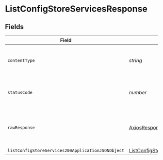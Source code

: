 # ListConfigStoreServicesResponse


## Fields

| Field                                                                                                             | Type                                                                                                              | Required                                                                                                          | Description                                                                                                       |
| ----------------------------------------------------------------------------------------------------------------- | ----------------------------------------------------------------------------------------------------------------- | ----------------------------------------------------------------------------------------------------------------- | ----------------------------------------------------------------------------------------------------------------- |
| `contentType`                                                                                                     | *string*                                                                                                          | :heavy_check_mark:                                                                                                | HTTP response content type for this operation                                                                     |
| `statusCode`                                                                                                      | *number*                                                                                                          | :heavy_check_mark:                                                                                                | HTTP response status code for this operation                                                                      |
| `rawResponse`                                                                                                     | [AxiosResponse](https://axios-http.com/docs/res_schema)                                                           | :heavy_minus_sign:                                                                                                | Raw HTTP response; suitable for custom response parsing                                                           |
| `listConfigStoreServices200ApplicationJSONObject`                                                                 | [ListConfigStoreServices200ApplicationJSON](../../models/operations/listconfigstoreservices200applicationjson.md) | :heavy_minus_sign:                                                                                                | OK                                                                                                                |